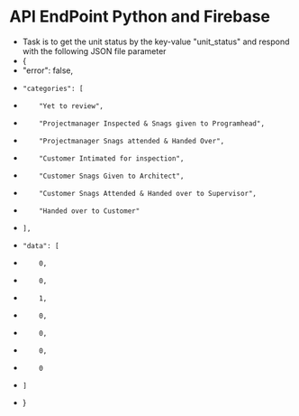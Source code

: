 # API EndPoint Python and Firebase
* Task is to get the unit status by the key-value "unit_status" and respond with the following JSON file parameter
* {
* "error": false,
*     "categories": [
*         "Yet to review",
*         "Projectmanager Inspected & Snags given to Programhead",
*         "Projectmanager Snags attended & Handed Over",
*         "Customer Intimated for inspection",
*         "Customer Snags Given to Architect",
*         "Customer Snags Attended & Handed over to Supervisor",
*         "Handed over to Customer"
*     ],
*     "data": [
*         0,
*         0,
*         1,
*         0,
*         0,
*         0,
*         0
*     ]
* }
